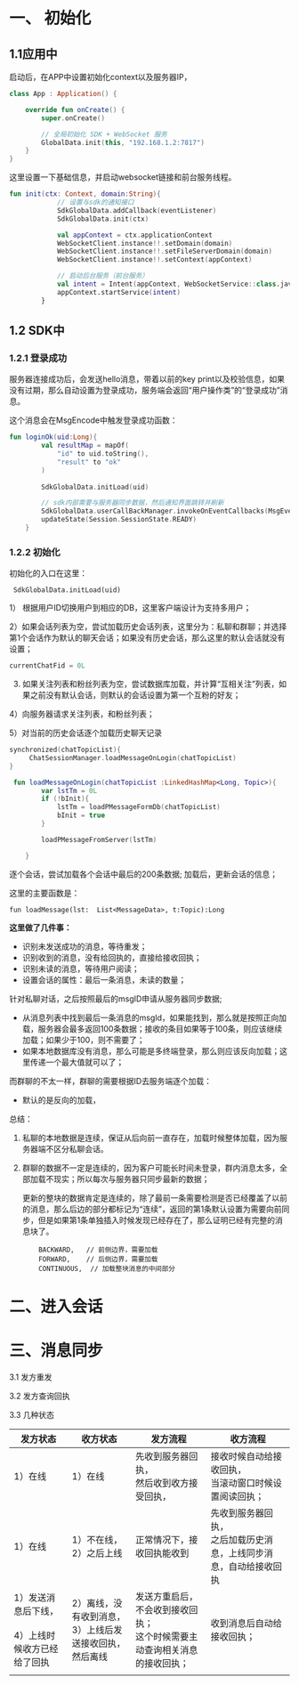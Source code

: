 # 一、 初始化

## 1.1应用中

启动后，在APP中设置初始化context以及服务器IP，

```kotlin
class App : Application() {

    override fun onCreate() {
        super.onCreate()

        // 全局初始化 SDK + WebSocket 服务
        GlobalData.init(this, "192.168.1.2:7817")
    }
}
```

这里设置一下基础信息，并启动websocket链接和前台服务线程。

```kotlin
fun init(ctx: Context, domain:String){
            // 设置与sdk的通知接口
            SdkGlobalData.addCallback(eventListener)
            SdkGlobalData.init(ctx)

            val appContext = ctx.applicationContext
            WebSocketClient.instance!!.setDomain(domain)
            WebSocketClient.instance!!.setFileServerDomain(domain)
            WebSocketClient.instance!!.setContext(appContext)

            // 启动后台服务（前台服务）
            val intent = Intent(appContext, WebSocketService::class.java)
            appContext.startService(intent)
        }
```

## 1.2 SDK中

### 1.2.1 登录成功

服务器连接成功后，会发送hello消息，带着以前的key print以及校验信息，如果没有过期，那么自动设置为登录成功，服务端会返回“用户操作类”的“登录成功”消息。

这个消息会在MsgEncode中触发登录成功函数：

```kotlin
fun loginOk(uid:Long){
        val resultMap = mapOf(
            "id" to uid.toString(),
            "result" to "ok"
        )
   
        SdkGlobalData.initLoad(uid)

        // sdk内部需要与服务器同步数据，然后通知界面跳转并刷新
        SdkGlobalData.userCallBackManager.invokeOnEventCallbacks(MsgEventType.LOGIN_OK, 0,0L, 0L, resultMap)
        updateState(Session.SessionState.READY)
    }
```



### 1.2.2 初始化

 初始化的入口在这里：

```
 SdkGlobalData.initLoad(uid)
```

1） 根据用户ID切换用户到相应的DB，这里客户端设计为支持多用户；

2）如果会话列表为空，尝试加载历史会话列表，这里分为：私聊和群聊；并选择第1个会话作为默认的聊天会话；如果没有历史会话，那么这里的默认会话就没有设置；

```kotlin
currentChatFid = 0L
```

3) 如果关注列表和粉丝列表为空，尝试数据库加载，并计算“互相关注”列表，如果之前没有默认会话，则默认的会话设置为第一个互粉的好友；

4）向服务器请求关注列表，和粉丝列表；

5）对当前的历史会话逐个加载历史聊天记录

```kotlin
synchronized(chatTopicList){
     ChatSessionManager.loadMessageOnLogin(chatTopicList)
}

 fun loadMessageOnLogin(chatTopicList :LinkedHashMap<Long, Topic>){
        var lstTm = 0L
        if (!bInit){
            lstTm = loadPMessageFormDb(chatTopicList)
            bInit = true
        }

        loadPMessageFromServer(lstTm)

    }
```

逐个会话，尝试加载各个会话中最后的200条数据; 加载后，更新会话的信息；

这里的主要函数是：

```
fun loadMessage(lst:  List<MessageData>, t:Topic):Long
```

**这里做了几件事：**

- 识别未发送成功的消息，等待重发；
- 识别收到的消息，没有给回执的，直接给接收回执；
- 识别未读的消息，等待用户阅读；
- 设置会话的属性：最后一条消息，未读的数量；



针对私聊对话，之后按照最后的msgID申请从服务器同步数据;

- 从消息列表中找到最后一条消息的msgId，如果能找到，那么就是按照正向加载，服务器会最多返回100条数据；接收的条目如果等于100条，则应该继续加载；如果少于100，则不需要了；
- 如果本地数据库没有消息，那么可能是多终端登录，那么则应该反向加载；这里传递一个最大值就可以了；

而群聊的不太一样，群聊的需要根据ID去服务端逐个加载：

- 默认的是反向的加载，

总结：

1. 私聊的本地数据是连续，保证从后向前一直存在，加载时候整体加载，因为服务器端不区分私聊会话。

2. 群聊的数据不一定是连续的，因为客户可能长时间未登录，群内消息太多，全部加载不现实；所以每次与服务器只同步最新的数据；

   更新的整块的数据肯定是连续的，除了最前一条需要检测是否已经覆盖了以前的消息，那么后边的部分都标记为“连续”，返回的第1条默认设置为需要向前同步，但是如果第1条单独插入时候发现已经存在了，那么证明已经有完整的消息块了。

   ```
       BACKWARD,   // 前侧边界，需要加载
       FORWARD,    // 后侧边界，需要加载
       CONTINUOUS,  // 加载整块消息的中间部分
   ```



# 二、进入会话



# 三、消息同步

3.1 发方重发

3.2 发方查询回执

3.3 几种状态

| 发方状态                                                   | 收方状态                                                     | 发方流程                                                     | 收方流程                                                     |
| ---------------------------------------------------------- | ------------------------------------------------------------ | ------------------------------------------------------------ | ------------------------------------------------------------ |
| 1）在线                                                    | 1）在线                                                      | 先收到服务器回执，<br />然后收到收方接受回执，<br />         | 接收时候自动给接收回执，<br />当滚动窗口时候设置阅读回执；   |
| 1）在线                                                    | 1）不在线，<br />2）之后上线                                 | 正常情况下，接收回执能收到<br />                             | 先收到服务器回执，<br />之后加载历史消息，上线同步消息，自动给接收回执 |
| 1）发送消息后下线，<br /><br />4）上线时候收方已经给了回执 | 2）离线，没有收到消息，<br />3）上线后发送接收回执，然后离线 | 发送方重启后，不会收到接收回执；<br />这个时候需要主动查询相关消息的接收回执； | 收到消息后自动给接收回执；                                   |
|                                                            |                                                              |                                                              |                                                              |

